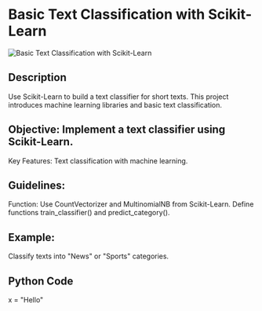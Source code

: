 # Basic Text Classification with Scikit-Learn

![Basic Text Classification with Scikit-Learn](https://github.com/anaccashian/PyClub/blob/main/Images/Basic.webp)

## Description
Use Scikit-Learn to build a text classifier for short texts. This project introduces machine learning libraries and basic text classification.

## Objective: Implement a text classifier using Scikit-Learn.
Key Features: Text classification with machine learning.

##  Guidelines:
Function: Use CountVectorizer and MultinomialNB from Scikit-Learn. Define functions train_classifier() and predict_category().

## Example: 
Classify texts into "News" or "Sports" categories.

## Python Code
x = "Hello"
